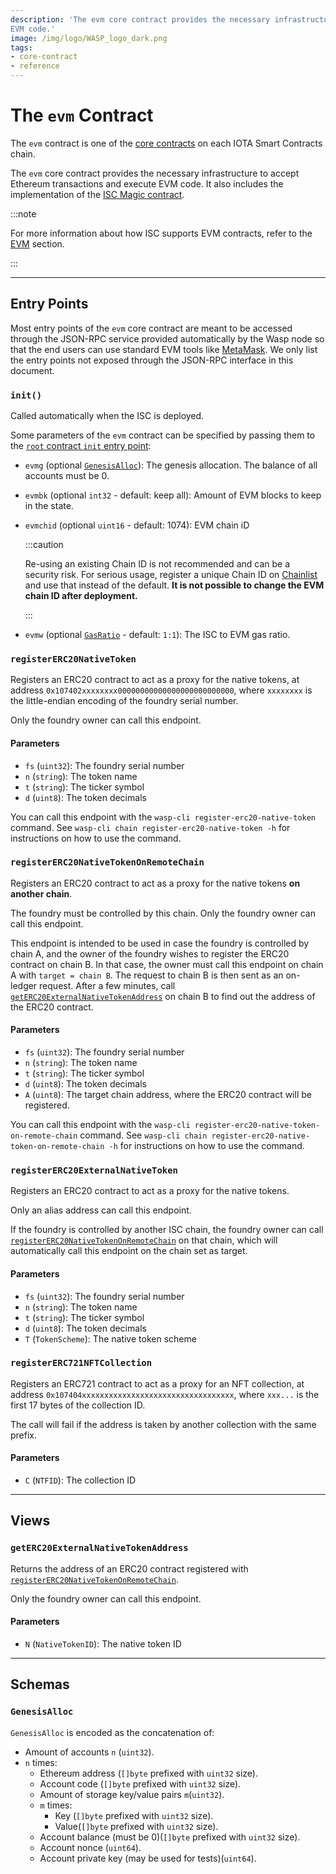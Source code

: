 ```yaml
---
description: 'The evm core contract provides the necessary infrastructure to accept Ethereum transactions and execute
EVM code.'
image: /img/logo/WASP_logo_dark.png
tags:
- core-contract
- reference
---
```


# The `evm` Contract

The `evm` contract is one of the [core contracts](overview.md) on each IOTA Smart Contracts chain.

The `evm` core contract provides the necessary infrastructure to accept Ethereum transactions and execute EVM code.
It also includes the implementation of the [ISC Magic contract](../../../developer/iota-evm/how-tos/core-contracts/introduction.md).

:::note

For more information about how ISC supports EVM contracts, refer to the [EVM](../../../developer/iota-evm/getting-started/languages-and-vms.mdx#what-is-evmsolidity) section.

:::

---

## Entry Points

Most entry points of the `evm` core contract are meant to be accessed through the JSON-RPC service provided
automatically by the Wasp node so that the end users can use standard EVM tools like [MetaMask](https://metamask.io/).
We only list the entry points not exposed through the JSON-RPC interface in this document.

### `init()`

Called automatically when the ISC is deployed.

Some parameters of the `evm` contract can be specified by passing them to the
[`root` contract `init` entry point](root.md#init):

- `evmg` (optional [`GenesisAlloc`](#genesisalloc)): The genesis allocation. The balance of all accounts must be 0.
- `evmbk` (optional `int32` - default: keep all): Amount of EVM blocks to keep in the state.
- `evmchid` (optional `uint16` - default: 1074): EVM chain iD

  :::caution

  Re-using an existing Chain ID is not recommended and can be a security risk. For serious usage, register a unique
  Chain ID on [Chainlist](https://chainlist.org/) and use that instead of the default. **It is not possible to change
  the EVM chain ID after deployment.**

  :::

- `evmw` (optional [`GasRatio`](./governance.md#ratio32) - default: `1:1`): The ISC to EVM gas ratio.

### `registerERC20NativeToken`

Registers an ERC20 contract to act as a proxy for the native tokens, at address
`0x107402xxxxxxxx00000000000000000000000000`, where `xxxxxxxx` is the
little-endian encoding of the foundry serial number.

Only the foundry owner can call this endpoint.

#### Parameters

- `fs` (`uint32`): The foundry serial number
- `n` (`string`): The token name
- `t` (`string`): The ticker symbol
- `d` (`uint8`): The token decimals

You can call this endpoint with the `wasp-cli register-erc20-native-token` command. See
`wasp-cli chain register-erc20-native-token -h` for instructions on how to use the command.

### `registerERC20NativeTokenOnRemoteChain`

Registers an ERC20 contract to act as a proxy for the native tokens **on another
chain**.

The foundry must be controlled by this chain. Only the foundry owner can call
this endpoint.

This endpoint is intended to be used in case the foundry is controlled by chain
A, and the owner of the foundry wishes to register the ERC20 contract on chain
B. In that case, the owner must call this endpoint on chain A with `target = chain B`.
The request to chain B is then sent as an on-ledger request.
After a few minutes, call
[`getERC20ExternalNativeTokenAddress`](#geterc20externalnativetokenaddress)
on chain B to find out the address of the ERC20 contract.

#### Parameters

- `fs` (`uint32`): The foundry serial number
- `n` (`string`): The token name
- `t` (`string`): The ticker symbol
- `d` (`uint8`): The token decimals
- `A` (`uint8`): The target chain address, where the ERC20 contract will be
  registered.

You can call this endpoint with the `wasp-cli register-erc20-native-token-on-remote-chain` command. See
`wasp-cli chain register-erc20-native-token-on-remote-chain -h` for instructions on how to use the command.

### `registerERC20ExternalNativeToken`

Registers an ERC20 contract to act as a proxy for the native tokens.

Only an alias address can call this endpoint.

If the foundry is controlled by another ISC chain, the foundry owner can call
[`registerERC20NativeTokenOnRemoteChain`](#registererc20nativetokenonremotechain)
on that chain, which will automatically call this endpoint on the chain set as
target.

#### Parameters

- `fs` (`uint32`): The foundry serial number
- `n` (`string`): The token name
- `t` (`string`): The ticker symbol
- `d` (`uint8`): The token decimals
- `T` (`TokenScheme`): The native token scheme

### `registerERC721NFTCollection`

Registers an ERC721 contract to act as a proxy for an NFT collection, at address
`0x107404xxxxxxxxxxxxxxxxxxxxxxxxxxxxxxxxxx`, where `xxx...` is the first 17
bytes of the collection ID.

The call will fail if the address is taken by another collection with the same prefix.

#### Parameters

- `C` (`NTFID`): The collection ID

---

## Views

### `getERC20ExternalNativeTokenAddress`

Returns the address of an ERC20 contract registered with
[`registerERC20NativeTokenOnRemoteChain`](#registererc20nativetokenonremotechain).

Only the foundry owner can call this endpoint.

#### Parameters

- `N` (`NativeTokenID`): The native token ID

---

## Schemas

### `GenesisAlloc`

`GenesisAlloc` is encoded as the concatenation of:

- Amount of accounts `n` (`uint32`).
- `n` times:
  - Ethereum address (`[]byte` prefixed with `uint32` size).
  - Account code (`[]byte` prefixed with `uint32` size).
  - Amount of storage key/value pairs `m`(`uint32`).
  - `m` times:
    - Key (`[]byte` prefixed with `uint32` size).
    - Value(`[]byte` prefixed with `uint32` size).
  - Account balance (must be 0)(`[]byte` prefixed with `uint32` size).
  - Account nonce (`uint64`).
  - Account private key (may be used for tests)(`uint64`).
